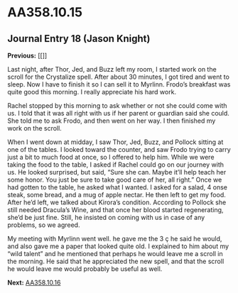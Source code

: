 # AA358.10.15
## Journal Entry 18 (Jason Knight)
**Previous:** [[]]
  

Last night, after Thor, Jed, and Buzz left my room, I started work on the scroll for the Crystalize spell. After about 30 minutes, I got tired and went to sleep. Now I have to finish it so I can sell it to Myrlinn. Frodo’s breakfast was quite good this morning. I really appreciate his hard work.

Rachel stopped by this morning to ask whether or not she could come with us. I told that it was all right with us if her parent or guardian said she could. She told me to ask Frodo, and then went on her way. I then finished my work on the scroll.

When I went down at midday, I saw Thor, Jed, Buzz, and Pollock sitting at one of the tables. I looked toward the counter, and saw Frodo trying to carry just a bit to much food at once, so I offered to help him. While we were taking the food to the table, I asked if Rachel could go on our journey with us. He looked surprised, but said, “Sure she can. Maybe it’ll help teach her some honor. You just be sure to take good care of her, all right.” Once we had gotten to the table, he asked what I wanted. I asked for a salad, 4 onse steak, some bread, and a mug of apple nectar. He then left to get my food. After he’d left, we talked about Kirora’s condition. According to Pollock she still needed Dracula’s Wine, and that once her blood started regenerating, she’d be just fine. Still, he insisted on coming with us in case of any problems, so we agreed.

My meeting with Myrlinn went well. he gave me the 3 ç he said he would, and also gave me a paper that looked quite old. I explained to him about my “wild talent” and he mentioned that perhaps he would leave me a scroll in the morning. He said that he appreciated the new spell, and that the scroll he would leave me would probably be useful as well.

**Next:** [AA358.10.16](Old%20Stories/Jason's%20Journal/AA358.10.16.md)
